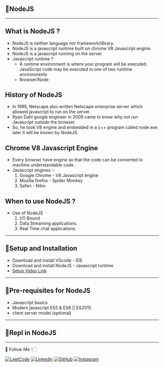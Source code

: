 ## 🚀NodeJS
<hr style="border-color:#FF4500;">

##  What is NodeJS ?

- NodeJS is neither language nor framework/library.
- NodeJS is a javascript runtime built on chrome V8 Javascript engine.
- NodeJS is a javascript running on the server.
- Javascript runtime ?
    - A runtime environment is where your program will be executed. JavaScript code may be executed in one of two runtime environments
    - Browser/Node

## History of NodeJS

- In 1995, Netscape also written Netscape enterprise server which allowed javascript to run on the server.
- Ryan Dahl google engineer in 2009 came to know why not run Javascript outside the browser.
- So, he took V8 engine and embedded in a c++ program called node.exe later it will be known by NodeJS.


## Chrome V8 Javascript Engine

- Every browser have engine so that the code can be converted to machine understandable code .
- Javascript engines :-
    1. Google Chrome - V8 Javascript engine
    2. Mozilla firefox - Spider Monkey
    3. Safari - Nitro

## When to use NodeJS ?

- Use of NodeJS
  1. I/O Bound
  2. Data Streaming applications.
  3. Real Time chat applications.
  
<hr style="border-color:#FF4500;">

## 🚀Setup and Installation

- Download and install VScode - IDE
- Download and install NodeJS - Javascript runtime
- [Setup Video Link](https://youtu.be/mIW_8dMQaUk)

<hr style="border-color:#FF4500;">

## 🚀Pre-requisites for NodeJS

-   Javascript basics
-   Modern javascript ES5 & ES6 || ES2015
-   client server model (optional)

<hr style="border-color:#FF4500;">

## 🚀Repl in NodeJS



<hr style="border-color:#FF4500;"> 
 🔗 Follow Me 👇🏻

[![LeetCode](https://img.shields.io/badge/LEETCODE-000000?style=for-the-badge&logo=LeetCode&logoColor=#d16c06)](https://leetcode.com/Amul-Sharma/)
[![LinkedIn](https://img.shields.io/badge/linkedin-%230077B5.svg?style=for-the-badge&logo=linkedin&logoColor=white)](https://www.linkedin.com/in/amulsharma12/)
[![GitHub](https://img.shields.io/badge/github-%23121011.svg?style=for-the-badge&logo=github&logoColor=white)](https://github.com/AmulSharma12)
[![Instagram](https://img.shields.io/badge/Instagram-%23E4405F.svg?style=for-the-badge&logo=Instagram&logoColor=white)](https://www.instagram.com/amul_op____/)
